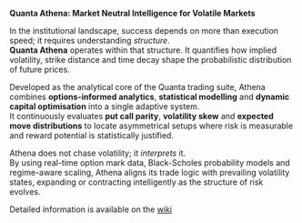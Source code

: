 **Quanta Athena: Market Neutral Intelligence for Volatile Markets**

In the institutional landscape, success depends on more than execution speed; it requires understanding *structure*.  
**Quanta Athena** operates within that structure. It quantifies how implied volatility, strike distance and time decay shape the probabilistic distribution of future prices.

Developed as the analytical core of the Quanta trading suite, Athena combines **options-informed analytics**, **statistical modelling** and **dynamic capital optimisation** into a single adaptive system.  
It continuously evaluates **put call parity**, **volatility skew** and **expected move distributions** to locate asymmetrical setups where risk is measurable and reward potential is statistically justified.

Athena does not chase volatility; it *interprets* it.  
By using real-time option mark data, Black-Scholes probability models and regime-aware scaling, Athena aligns its trade logic with prevailing volatility states, expanding or contracting intelligently as the structure of risk evolves.

Detailed information is available on the [wiki](https://www.quantatrading.co.uk/docs/Quanta-Athena/Home)
